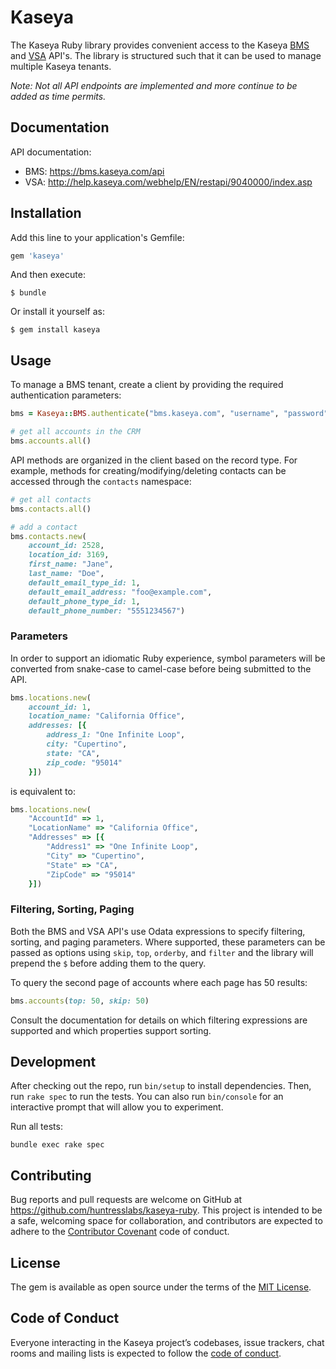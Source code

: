 # Kaseya

The Kaseya Ruby library provides convenient access to the Kaseya [BMS](https://www.kaseya.com/products/bms/) and [VSA](https://www.kaseya.com/products/vsa/) API's. The library is structured such that it can be used to manage multiple Kaseya tenants.

*Note: Not all API endpoints are implemented and more continue to be added as time permits.*

## Documentation

API documentation:
- BMS: https://bms.kaseya.com/api
- VSA: http://help.kaseya.com/webhelp/EN/restapi/9040000/index.asp

## Installation

Add this line to your application's Gemfile:

```ruby
gem 'kaseya'
```

And then execute:

    $ bundle

Or install it yourself as:

    $ gem install kaseya

## Usage

To manage a BMS tenant, create a client by providing the required authentication parameters:

```ruby
bms = Kaseya::BMS.authenticate("bms.kaseya.com", "username", "password", "Company Name")

# get all accounts in the CRM
bms.accounts.all()
```

API methods are organized in the client based on the record type. For example, methods for creating/modifying/deleting contacts can be accessed through the `contacts` namespace:

```ruby
# get all contacts
bms.contacts.all()

# add a contact
bms.contacts.new(
    account_id: 2528,
    location_id: 3169,
    first_name: "Jane",
    last_name: "Doe",
    default_email_type_id: 1,
    default_email_address: "foo@example.com",
    default_phone_type_id: 1,
    default_phone_number: "5551234567")
```

### Parameters

In order to support an idiomatic Ruby experience, symbol parameters will be converted from snake-case to camel-case before being submitted to the API.

```ruby
bms.locations.new(
    account_id: 1,
    location_name: "California Office",
    addresses: [{
        address_1: "One Infinite Loop",
        city: "Cupertino",
        state: "CA",
        zip_code: "95014"
    }])
```

is equivalent to:

```ruby
bms.locations.new(
    "AccountId" => 1,
    "LocationName" => "California Office",
    "Addresses" => [{
        "Address1" => "One Infinite Loop",
        "City" => "Cupertino",
        "State" => "CA",
        "ZipCode" => "95014"
    }])
```

### Filtering, Sorting, Paging

Both the BMS and VSA API's use Odata expressions to specify filtering, sorting, and paging parameters. Where supported, these parameters can be passed as options using `skip`, `top`, `orderby`, and `filter` and the library will prepend the `$` before adding them to the query.

To query the second page of accounts where each page has 50 results:

```ruby
bms.accounts(top: 50, skip: 50)
```

Consult the documentation for details on which filtering expressions are supported and which properties support sorting.

## Development

After checking out the repo, run `bin/setup` to install dependencies. Then, run `rake spec` to run the tests. You can also run `bin/console` for an interactive prompt that will allow you to experiment.

Run all tests:

    bundle exec rake spec

## Contributing

Bug reports and pull requests are welcome on GitHub at https://github.com/huntresslabs/kaseya-ruby. This project is intended to be a safe, welcoming space for collaboration, and contributors are expected to adhere to the [Contributor Covenant](http://contributor-covenant.org) code of conduct.

## License

The gem is available as open source under the terms of the [MIT License](https://opensource.org/licenses/MIT).

## Code of Conduct

Everyone interacting in the Kaseya project’s codebases, issue trackers, chat rooms and mailing lists is expected to follow the [code of conduct](https://github.com/huntresslabs/kaseya-ruby/blob/master/CODE_OF_CONDUCT.md).
